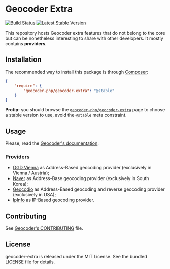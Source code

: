 Geocoder Extra
==============

[![Build
Status](https://travis-ci.org/geocoder-php/geocoder-extra.png?branch=master)](https://travis-ci.org/geocoder-php/geocoder-extra)
[![Latest Stable
Version](https://poser.pugx.org/geocoder-php/geocoder-extra/v/stable.png)](https://packagist.org/packages/geocoder-php/geocoder-extra)

This repository hosts Geocoder extra features that do not belong to the core
but can be nonetheless interesting to share with other developers. It mostly
contains **providers**.


Installation
------------

The recommended way to install this package is through
[Composer](http://getcomposer.org/):

``` json
{
    "require": {
        "geocoder-php/geocoder-extra": "@stable"
    }
}
```

**Protip:** you should browse the
[`geocoder-php/geocoder-extra`](https://packagist.org/packages/geocoder-php/geocoder-extra)
page to choose a stable version to use, avoid the `@stable` meta constraint.


Usage
-----

Please, read the [Geocoder's documentation](http://geocoder-php.org/Geocoder/).

### Providers

* [OGD Vienna](https://open.wien.at/site/datensatz/?id=c223b93a-2634-4f06-ac73-8709b9e16888) as Address-Based geocoding provider (exclusively in Vienna / Austria);
* [Naver](http://developer.naver.com/wiki/pages/SrchAPI) as Address-Base geocoding provider (exclusively in South Korea);
* [Geocodio](http://geocod.io/) as Address-Based geocoding and reverse geocoding provider (exclusively in USA);
* [IpInfo](http://ipinfo.io/developers) as IP-Based geocoding provider.

Contributing
------------

See [Geocoder's
CONTRIBUTING](https://github.com/geocoder-php/Geocoder/blob/master/CONTRIBUTING.md)
file.


License
-------

geocoder-extra is released under the MIT License. See the bundled LICENSE file
for details.
